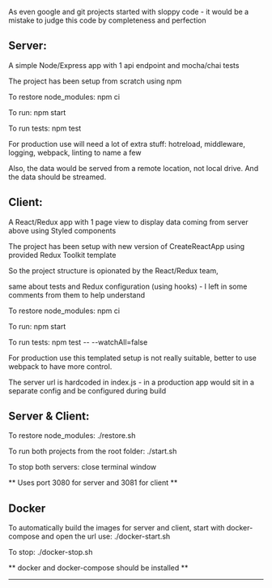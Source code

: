 As even google and git projects started with sloppy code - it would be a mistake to judge this code by completeness and perfection

## Server:


A simple Node/Express app with 1 api endpoint and mocha/chai tests

The project has been setup from scratch using npm

To restore node_modules: npm ci

To run: npm start

To run tests: npm test


For production use will need a lot of extra stuff: hotreload, middleware, logging, webpack, linting to name a few


Also, the data would be served from a remote location, not local drive. And the data should be streamed.


## Client:


A React/Redux app with 1 page view to display data coming from server above using Styled components

The project has been setup with new version of CreateReactApp using provided Redux Toolkit template


So the project structure is opionated by the React/Redux team,

same about tests and Redux configuration (using hooks) - I left in some comments from them to help understand



To restore node_modules: npm ci

To run: npm start

To run tests: npm test -- --watchAll=false


For production use this templated setup is not really suitable, better to use webpack to have more control.

The server url is hardcoded in index.js - in a production app would sit in a separate config and be configured during build

## Server & Client:

To restore node_modules: ./restore.sh

To run both projects from the root folder: ./start.sh

To stop both servers: close terminal window

** Uses port 3080 for server and 3081 for client **

## Docker

To automatically build the images for server and client, start with docker-compose and open the url
use: ./docker-start.sh

To stop: ./docker-stop.sh

** docker and docker-compose should be installed **

****
